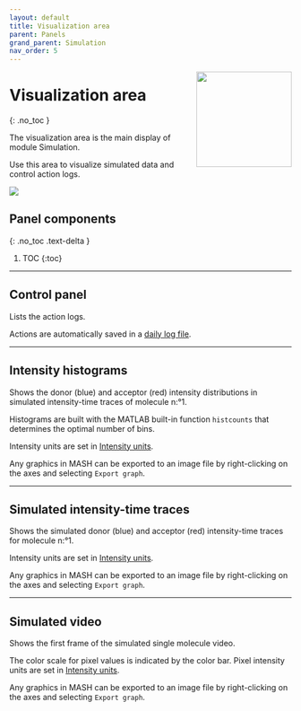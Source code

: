 ```yaml
---
layout: default
title: Visualization area
parent: Panels
grand_parent: Simulation
nav_order: 5
---
```


<img src="../../assets/images/logos/logo-simulation_400px.png" width="170" style="float:right; margin-left: 15px;"/>

# Visualization area
{: .no_toc }

The visualization area is the main display of module Simulation. 

Use this area to visualize simulated data and control action logs.

<a class="plain" href="../../assets/images/gui/sim-area-visualization.png"><img src="../../assets/images/gui/sim-area-visualization.png" /></a>

## Panel components
{: .no_toc .text-delta }

1. TOC
{:toc}


---

## Control panel 

Lists the action logs. 

Actions are automatically saved in a 
[daily log file](../../output-files/log-daily-logs.html).


---

## Intensity histograms

Shows the donor (blue) and acceptor (red) intensity distributions in simulated intensity-time traces of molecule n:°1. 

Histograms are built with the MATLAB built-in function `histcounts` that determines the optimal number of bins.

Intensity units are set in 
[Intensity units](panel-export-options.html#intensity-units).

Any graphics in MASH can be exported to an image file by right-clicking on the axes and selecting `Export graph`.

---


## Simulated intensity-time traces

Shows the simulated donor (blue) and acceptor (red) intensity-time traces for molecule n:°1. 

Intensity units are set in 
[Intensity units](panel-export-options.html#intensity-units).

Any graphics in MASH can be exported to an image file by right-clicking on the axes and selecting `Export graph`.

---


## Simulated video

Shows the first frame of the simulated single molecule video. 

The color scale for pixel values is indicated by the color bar. Pixel intensity units are set in 
[Intensity units](panel-export-options.html#intensity-units).

Any graphics in MASH can be exported to an image file by right-clicking on the axes and selecting `Export graph`.
